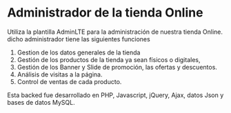 # Administrador de la tienda Online

Utiliza la plantilla AdminLTE  para la administración de nuestra tienda Online. dicho administrador tiene las siguientes funciones

1. Gestion de los datos generales de la tienda 
2. Gestión de los productos de la tienda ya sean físicos o digitales,
3. Gestión de los Banner y Slide de promoción, las ofertas y descuentos.
4. Análisis de visitas a la página.
5. Control de ventas de cada producto.

Esta backed fue desarrollado en PHP, Javascript, jQuery, Ajax, datos Json y bases de datos MySQL.